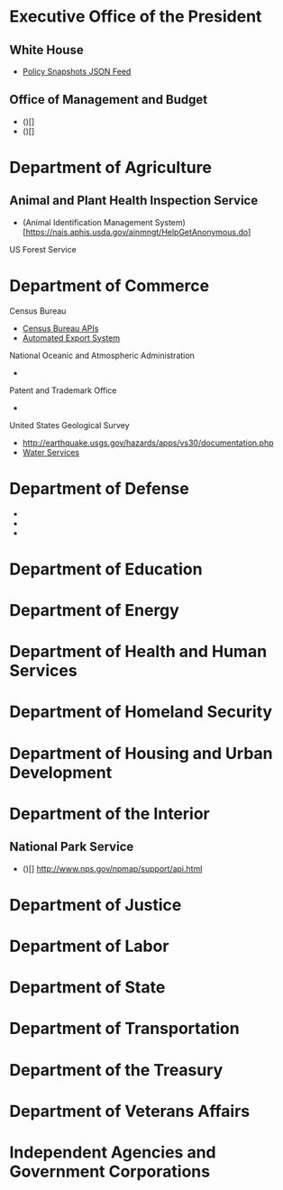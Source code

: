 # Executive Office of the President

## White House
* [Policy Snapshots JSON Feed](http://www.whitehouse.gov/developers/policy-snapshots-json-feed)

## Office of Management and Budget
* ()[]
* ()[]

# Department of Agriculture

## Animal and Plant Health Inspection Service
* (Animal Identification Management System)[https://nais.aphis.usda.gov/ainmngt/HelpGetAnonymous.do]



US Forest Service




# Department of Commerce

Census Bureau

* [Census Bureau APIs](http://www.census.gov/developers/)
* [Automated Export System](http://www.aesdirect.gov/developers)


National Oceanic and Atmospheric Administration
* []()

Patent and Trademark Office
* []()

United States Geological Survey


* http://earthquake.usgs.gov/hazards/apps/vs30/documentation.php
* [Water Services](http://waterservices.usgs.gov/)

# Department of Defense


* []()
* []()
* []()

# Department of Education


# Department of Energy


# Department of Health and Human Services


# Department of Homeland Security


# Department of Housing and Urban Development


# Department of the Interior


## National Park Service
* ()[]
http://www.nps.gov/npmap/support/api.html

# Department of Justice


# Department of Labor


# Department of State


# Department of Transportation


# Department of the Treasury


# Department of Veterans Affairs


# Independent Agencies and Government Corporations


